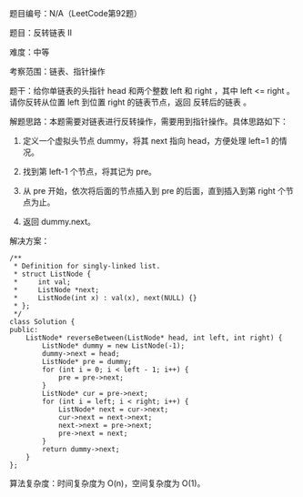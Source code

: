 题目编号：N/A（LeetCode第92题）

题目：反转链表 II

难度：中等

考察范围：链表、指针操作

题干：给你单链表的头指针 head 和两个整数 left 和 right ，其中 left <= right 。请你反转从位置 left 到位置 right 的链表节点，返回 反转后的链表 。

解题思路：本题需要对链表进行反转操作，需要用到指针操作。具体思路如下：

1. 定义一个虚拟头节点 dummy，将其 next 指向 head，方便处理 left=1 的情况。

2. 找到第 left-1 个节点，将其记为 pre。

3. 从 pre 开始，依次将后面的节点插入到 pre 的后面，直到插入到第 right 个节点为止。

4. 返回 dummy.next。

解决方案：

```solidity
/**
 * Definition for singly-linked list.
 * struct ListNode {
 *     int val;
 *     ListNode *next;
 *     ListNode(int x) : val(x), next(NULL) {}
 * };
 */
class Solution {
public:
    ListNode* reverseBetween(ListNode* head, int left, int right) {
        ListNode* dummy = new ListNode(-1);
        dummy->next = head;
        ListNode* pre = dummy;
        for (int i = 0; i < left - 1; i++) {
            pre = pre->next;
        }
        ListNode* cur = pre->next;
        for (int i = left; i < right; i++) {
            ListNode* next = cur->next;
            cur->next = next->next;
            next->next = pre->next;
            pre->next = next;
        }
        return dummy->next;
    }
};
```

算法复杂度：时间复杂度为 O(n)，空间复杂度为 O(1)。